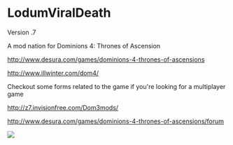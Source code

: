LodumViralDeath
===============

Version .7

A mod nation for Dominions 4: Thrones of Ascension

http://www.desura.com/games/dominions-4-thrones-of-ascensions

http://www.illwinter.com/dom4/

Checkout some forms related to the game if you're looking for a multiplayer game

http://z7.invisionfree.com/Dom3mods/

http://www.desura.com/games/dominions-4-thrones-of-ascensions/forum

![](https://raw.github.com/Jazzepi/LodumViralDeath/master/LodumViralDeath/lodumsheet.png)
